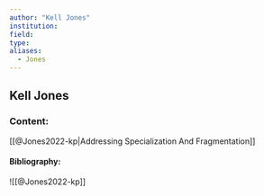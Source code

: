 ```yaml
---
author: "Kell Jones"
institution:
field:
type:
aliases:
  - Jones
---
```


## Kell Jones

### Content:
[[@Jones2022-kp|Addressing Specialization And Fragmentation]]

#### Bibliography:

![[@Jones2022-kp]]